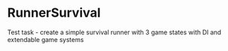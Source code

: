 # RunnerSurvival
Test task - create a simple survival runner with 3 game states with DI and extendable game systems
